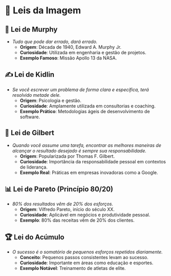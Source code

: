 # 📜 Leis da Imagem

## 🌟 Lei de Murphy
- *Tudo que pode dar errado, dará errado.*
  - **Origem**: Década de 1940, Edward A. Murphy Jr.
  - **Curiosidade**: Utilizada em engenharia e gestão de projetos.
  - **Exemplo Famoso**: Missão Apollo 13 da NASA.

## ✍️ Lei de Kidlin
- *Se você escrever um problema de forma clara e específica, terá resolvido metade dele.*
  - **Origem**: Psicologia e gestão.
  - **Curiosidade**: Amplamente utilizada em consultorias e coaching.
  - **Exemplo Prático**: Metodologias ágeis de desenvolvimento de software.

## 💪 Lei de Gilbert
- *Quando você assume uma tarefa, encontrar as melhores maneiras de alcançar o resultado desejado é sempre sua responsabilidade.*
  - **Origem**: Popularizada por Thomas F. Gilbert.
  - **Curiosidade**: Importância da responsabilidade pessoal em contextos de liderança.
  - **Exemplo Real**: Práticas em empresas inovadoras como a Google.

## 📊 Lei de Pareto (Princípio 80/20)
- *80% dos resultados vêm de 20% dos esforços.*
  - **Origem**: Vilfredo Pareto, início do século XX.
  - **Curiosidade**: Aplicável em negócios e produtividade pessoal.
  - **Exemplo**: 80% das receitas vêm de 20% dos clientes.

## 🏆 Lei do Acúmulo
- *O sucesso é o somatório de pequenos esforços repetidos diariamente.*
  - **Conceito**: Pequenos passos consistentes levam ao sucesso.
  - **Curiosidade**: Importante em áreas como educação e esportes.
  - **Exemplo Notável**: Treinamento de atletas de elite.
